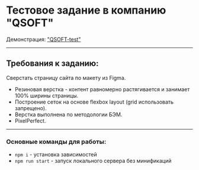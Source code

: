 # Тестовое задание в компанию "QSOFT"

Демонстрация: ["QSOFT-test"](https://michaelbezz.github.io/qsoft-test/)

---
## Требования к заданию:
Сверстать страницу сайта по макету из Figma.

* Резиновая верстка - контент равномерно растягивается и занимает 100% ширины страницы.
* Построение сеток на основе flexbox layout (grid использовать запрещено).
* Верстка выполнена по методологии БЭМ.
* PixelPerfect.

---

### Основные команды для работы:
* `npm i` - установка зависимостей
* `npm run start` - запуск локального сервера без минификаций
